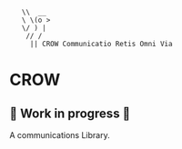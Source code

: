 ```
   \\  __
   \ \(o >
   \/ ) |
    // /
     || CROW Communicatio Retis Omni Via
```
# CROW
## 🚧 Work in progress  🚧
A communications Library.
